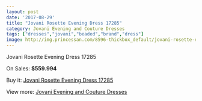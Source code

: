 ```yaml
---
layout: post
date: '2017-08-29'
title: "Jovani Rosette Evening Dress 17285"
category: Jovani Evening and Couture Dresses
tags: ["dresses","jovani","beaded","brand","dress"]
image: http://img.princessan.com/8596-thickbox_default/jovani-rosette-evening-dress-17285.jpg
---
```

Jovani Rosette Evening Dress 17285

On Sales: **$559.994**
<a href="https://www.princessan.com/en/jovani-evening-and-couture-dresses/3785-jovani-rosette-evening-dress-17285.html"><amp-img layout="responsive" width="600" height="600" src="//img.princessan.com/8596-thickbox_default/jovani-rosette-evening-dress-17285.jpg" alt="Jovani Rosette Evening Dress 17285 0" /></a>
<a href="https://www.princessan.com/en/jovani-evening-and-couture-dresses/3785-jovani-rosette-evening-dress-17285.html"><amp-img layout="responsive" width="600" height="600" src="//img.princessan.com/8597-thickbox_default/jovani-rosette-evening-dress-17285.jpg" alt="Jovani Rosette Evening Dress 17285 1" /></a>

Buy it: [Jovani Rosette Evening Dress 17285](https://www.princessan.com/en/jovani-evening-and-couture-dresses/3785-jovani-rosette-evening-dress-17285.html "Jovani Rosette Evening Dress 17285")

View more: [Jovani Evening and Couture Dresses](https://www.princessan.com/en/27-jovani-evening-and-couture-dresses "Jovani Evening and Couture Dresses")